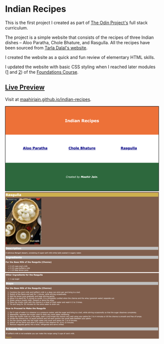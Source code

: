 # Indian Recipes

This is the first project I created as part of [The Odin Project's](https://www.theodinproject.com/) full stack curriculum.

The project is a simple website that consists of the recipes of three Indian dishes – Aloo Paratha, Chole Bhature, and Rasgulla. All the recipes have been sourced from [Tarla Dalal's website](https://m.tarladalal.com/). 

I created the website as a quick and fun review of elementary HTML skills.

I updated the website with basic CSS styling when I reached later modules ([1](https://www.theodinproject.com/lessons/foundations-the-cascade) and [2](https://www.theodinproject.com/lessons/foundations-block-and-inline)) of the [Foundations Course](https://www.theodinproject.com/paths/foundations/courses/foundations).

## [Live Preview](https://maahirjain.github.io/indian-recipes)
Visit at [maahirjain.github.io/indian-recipes](https://maahirjain.github.io/indian-recipes).

<img src="./screenshots/index_page_screenshot.png" alt="Index Page Screenshot" width=800> <br>
<img src="./screenshots/rasgulla_page_screenshot1.png" alt="Rasgulla Page Screenshot 1" width=800> <br>
<img src="./screenshots/rasgulla_page_screenshot2.png" alt="Rasgulla Page Screenshot 2" width=800> 

